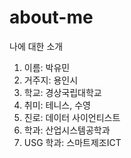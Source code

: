 # about-me
나에 대한 소개

1. 이름: 박유민
1. 거주지: 용인시
1. 학교: 경상국립대학교
1. 취미: 테니스, 수영
1. 진로: 데이터 사이언티스트
1. 학과: 산업시스템공학과
1. USG 학과: 스마트제조ICT

